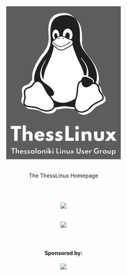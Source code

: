 <div align="center">
  <img src="./assets/thesslinux.png" width="300px">
  <br>
  <br>
  <p>The ThessLinux Homepage</p>
</div>

[//]: # (Free Software)
<div align="center">
  <br>
  <br>

  <a href="https://github.com/michaelkolesidis/made-with-linux" target="_blank"><img src="https://upload.wikimedia.org/wikipedia/commons/thumb/f/f9/Made_with_Linux.png/240px-Made_with_Linux.png"></a>
</div>
<br>                                                      
<div align="center">
  <a href="https://endsoftwarepatents.org/innovating-without-patents"><img style="height: 90px;" src="https://static.fsf.org/nosvn/esp/logos/innovating-without-patents.svg"></a>
</div>

<br>
<br>

<div align="center">
  <h4>Sponsored by:</h4>
  <a href="https://fsfe.org/index.en.html" target="_blank"><img src="https://upload.wikimedia.org/wikipedia/en/f/fc/Free_Software_Foundation_Europe%2C_logo.svg" width="200px" ></a>
</div>
